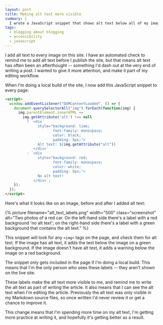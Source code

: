 ```yaml
---
layout: post
title: Making alt text more visible
summary: |
  I wrote a JavaScript snippet that shows alt text below all of my images, so I can see when it's missing, and review it while I'm editing.
tags:
  - blogging about blogging
  - accessibility
  - javascript
---
```

I add alt text to every image on this site.
I have an automated check to remind me to add alt text before I publish the site, but that means alt text has often been an afterthought -- something I'd dash out at the very end of writing a post.
I wanted to give it more attention, and make it part of my editing workflow.

When I'm doing a local build of the site, I now add this JavaScript snippet to every page:

```html
<script>
  window.addEventListener("DOMContentLoaded", () => {
    document.querySelectorAll("img").forEach(function(img) {
      img.parentElement.innerHTML +=
        img.getAttribute('alt') !== null
          ? `<div
               style="background: lime;
                      font-family: monospace;
                      color: black;
                      padding: 5px;">
               Alt text: ${img.getAttribute("alt")}
             </div>`
          : `<div
               style="background: red;
                      font-family: monospace;
                      color: white;
                      padding: 5px;">
               No alt text!
             </div>`;
    });
  });
</script>
```

Here's what it looks like on an image, before and after I added alt text:

{%
  picture
  filename="alt_text_labels.png"
  width="500"
  class="screenshot"
  alt="Two photos of a red car. On the left-hand side there's a label with a red background 'no alt text'; on the right-hand side there's a label with a green background that contains the alt text."
%}

This snippet will look for any `<img>` tags on the page, and check them for alt text.
If the image has alt text, it adds the text below the image on a green background.
If the image doesn't have alt text, it adds a warning below the image on a red background.

The snippet only gets included in the page if I'm doing a local build.
This means that I'm the only person who sees these labels -- they aren't shown on the live site.

These labels make the alt text more visible to me, and remind me to write the alt text as part of writing the article.
It also means that I can see the alt text when I'm editing the article.
Previously the alt text was only visible in my Markdown source files, so once written I'd never review it or get a chance to improve it.

This change means that I'm spending more time on my alt text, I'm getting more practice at writing it, and hopefully it's getting better as a result.
